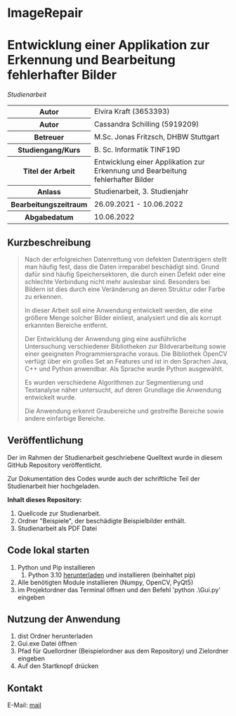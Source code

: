 # ImageRepair
# Entwicklung einer Applikation zur Erkennung und Bearbeitung fehlerhafter Bilder
_Studienarbeit_
<table>
<tr><th>Autor</th><td>Elvira Kraft (3653393)</td></tr>
<tr><th>Autor</th><td>Cassandra Schilling (5919209)</td></tr>
<tr><th>Betreuer</th><td>M.Sc. Jonas Fritzsch, DHBW Stuttgart</td></tr>
<tr><th>Studiengang/Kurs</th><td>B. Sc. Informatik TINF19D</td></tr>
<tr><th>Titel der Arbeit</th><td>Entwicklung einer Applikation zur Erkennung und Bearbeitung fehlerhafter Bilder</td></tr>
<tr><th>Anlass</th><td>Studienarbeit, 3. Studienjahr</td></tr>
<tr><th>Bearbeitungszeitraum</th><td>26.09.2021 - 10.06.2022</td></tr>
<tr><th>Abgabedatum</th><td>10.06.2022</td></tr>
</table>

## Kurzbeschreibung
> Nach der erfolgreichen Datenrettung von defekten Datenträgern stellt man häufig fest, dass die
Daten irreparabel beschädigt sind. Grund dafür sind häufig Speichersektoren, die durch einen Defekt
oder eine schlechte Verbindung nicht mehr auslesbar sind. Besonders bei Bildern ist dies durch eine
Veränderung an deren Struktur oder Farbe zu erkennen.
> 
> In dieser Arbeit soll eine Anwendung entwickelt werden, die eine größere Menge solcher Bilder einliest, analysiert und die als korrupt erkannten Bereiche entfernt.
> 
> Der Entwicklung der Anwendung ging eine ausführliche Untersuchung verschiedener Bibliotheken zur Bildverarbeitung sowie einer geeigneten Programmiersprache voraus. Die Bibliothek OpenCV verfügt über ein großes Set an Features und ist in den Sprachen Java, C++ und Python anwendbar. Als Sprache wurde Python ausgewählt.
> 
> Es wurden verschiedene Algorithmen zur Segmentierung und Textanalyse näher untersucht, auf deren Grundlage die Anwendung entwickelt wurde.
> 
> Die Anwendung erkennt Graubereiche und gestreifte Bereiche sowie andere einfarbige Bereiche. 

## Veröffentlichung
Der im Rahmen der Studienarbeit geschriebene Quelltext wurde in diesem GitHub Repository veröffentlicht.

Zur Dokumentation des Codes wurde auch der schriftliche Teil der Studienarbeit hier hochgeladen.

**Inhalt dieses Repository:**
1) Quellcode zur Studienarbeit.
2) Ordner "Beispiele", der beschädigte Beispielbilder enthält.
3) Studienarbeit als PDF Datei


## Code lokal starten

1) Python und Pip installieren
    1) Python 3.10 [herunterladen](https://www.python.org/downloads/) und installieren (beinhaltet pip)
2) Alle benötigten Module installieren (Numpy, OpenCV, PyQt5)
3) im Projektordner das Terminal öffnen und den Befehl 'python .\Gui.py' eingeben


## Nutzung der Anwendung

1) dist Ordner herunterladen
2) Gui.exe Datei öffnen
3) Pfad für Quellordner (Beispielordner aus dem Repository) und Zielordner eingeben
4) Auf den Startknopf drücken

## Kontakt
E-Mail: [mail](mail@test.de)
